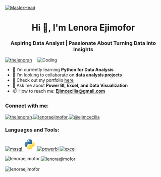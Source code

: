 [![MasterHead](https://its.hku.hk/wp-content/uploads/software-githubCopilot_1-1536x384.jpg)](https://linktr.ee/lenoraejimofor)
<h1 align="center">Hi 👋, I'm Lenora Ejimofor</h1>
<h3 align="center">Aspiring Data Analyst | Passionate About Turning Data into Insights</h3>

<img align="right" alt="Coding" width="400" src="https://camo.githubusercontent.com/a76a24e5ac13898b4edd122abfb646130c01e55479cd2c291516d2f596bd5112/68747470733a2f2f6d69726f2e6d656469756d2e636f6d2f76322f726573697a653a6669743a313230302f302a64492d6f384833693077363653704b372e676966">

<p align="left"> 
  <a href="https://twitter.com/thelenorah" target="blank">
    <img src="https://img.shields.io/twitter/follow/thelenorah?logo=twitter&style=for-the-badge" alt="thelenorah" />
  </a> 
</p>

- 🌱 I’m currently learning **Python for Data Analysis**
- 👯 I’m looking to collaborate on **data analysis projects**
- 📝 Check out my portfolio [here](https://linktr.ee/lenoraejimofor)
- 💬 Ask me about **Power BI, Excel, and Data Visualization**
- 📫 How to reach me: **Ejimcecilia@gmail.com**

<h3 align="left">Connect with me:</h3>
<p align="left">
  <a href="https://twitter.com/thelenorah" target="blank">
    <img align="center" src="https://raw.githubusercontent.com/rahuldkjain/github-profile-readme-generator/master/src/images/icons/Social/twitter.svg" alt="thelenorah" height="30" width="40" />
  </a>
  <a href="https://linkedin.com/in/lenoraejimofor" target="blank">
    <img align="center" src="https://raw.githubusercontent.com/rahuldkjain/github-profile-readme-generator/master/src/images/icons/Social/linked-in-alt.svg" alt="lenoraejimofor" height="30" width="40" />
  </a>
  <a href="https://medium.com/@ejimcecilia" target="blank">
    <img align="center" src="https://raw.githubusercontent.com/rahuldkjain/github-profile-readme-generator/master/src/images/icons/Social/medium.svg" alt="@ejimcecilia" height="30" width="40" />
  </a>
</p>

<h3 align="left">Languages and Tools:</h3>
<p align="left"> 
  <a href="https://www.microsoft.com/en-us/sql-server" target="_blank" rel="noreferrer">
    <img src="https://www.svgrepo.com/show/303229/microsoft-sql-server-logo.svg" alt="mssql" width="40" height="40"/> 
  </a> 
  <a href="https://www.python.org" target="_blank" rel="noreferrer">
    <img src="https://raw.githubusercontent.com/devicons/devicon/master/icons/python/python-original.svg" alt="python" width="40" height="40"/> 
  </a> 
  <a href="https://powerbi.microsoft.com/" target="_blank" rel="noreferrer">
    <img src="https://upload.wikimedia.org/wikipedia/commons/c/cf/New_Power_BI_Logo.svg" alt="powerbi" width="40" height="40"/> 
  </a> 
 <a href="https://www.microsoft.com/en-us/microsoft-365/excel" target="_blank" rel="noreferrer">
  <img src="https://upload.wikimedia.org/wikipedia/commons/8/86/Microsoft_Office_Excel_%282018%E2%80%93present%29.svg" alt="excel" width="40" height="40"/> 
</a>
</p>

<p><img align="left" src="https://github-readme-stats.vercel.app/api/top-langs?username=lenoraejimofor&show_icons=true&locale=en&layout=compact" alt="lenoraejimofor" /></p>

<p>&nbsp;<img align="center" src="https://github-readme-stats.vercel.app/api?username=lenoraejimofor&show_icons=true&locale=en" alt="lenoraejimofor" /></p>

<p><img align="center" src="https://github-readme-streak-stats.herokuapp.com/?user=lenoraejimofor&" alt="lenoraejimofor" /></p>
